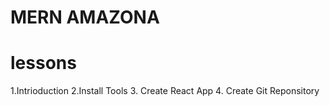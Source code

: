 # MERN AMAZONA

# lessons

1.Intrioduction
2.Install Tools 
3. Create React App
4. Create Git Reponsitory
